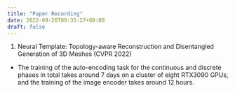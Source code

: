 ```yaml
---
title: "Paper Recording"
date: 2022-09-26T09:35:27+08:00
draft: false
---
```


1. Neural Template: Topology-aware Reconstruction and Disentangled Generation of 3D Meshes (CVPR 2022)

- The training of the auto-encoding task for the continuous and discrete phases in total takes around 7 days on a cluster of eight RTX3090 GPUs, and the training of the image encoder takes around 12 hours.


